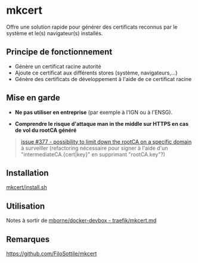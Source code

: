 # mkcert

Offre une solution rapide pour générer des certificats reconnus par le système et le(s) navigateur(s) installés.

## Principe de fonctionnement

* Génère un certificat racine autorité
* Ajoute ce certificat aux différents stores (système, navigateurs,...)
* Génère des certificats de développement à l'aide de ce certificat racine

## Mise en garde

* **Ne pas utiliser en entreprise** (par exemple à l'IGN ou à l'ENSG).

* **Comprendre le risque d'attaque man in the middle sur HTTPS en cas de vol du rootCA généré**

> [issue #377 - possibility to limit down the rootCA on a specific domain](https://github.com/FiloSottile/mkcert/issues/377) à surveiller (refactoring nécessaire pour signer à l'aide d'un "intermediateCA.{cert|key}" en supprimant "rootCA.key"?)

## Installation

[mkcert/install.sh](install.sh)

## Utilisation

Notes à sortir de [mborne/docker-devbox - traefik/mkcert.md](https://github.com/mborne/docker-devbox/blob/8304f8a6a1ea195b5f099e2ecbd89c0fba70f54c/traefik/mkcert.md)

## Remarques

<https://github.com/FiloSottile/mkcert>
